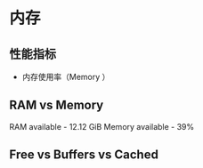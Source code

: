 # 内存

## 性能指标

* 内存使用率（Memory ）

## RAM vs Memory

RAM available - 12.12 GiB
Memory available - 39%

## Free vs Buffers vs Cached